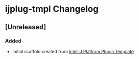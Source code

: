 <!-- Keep a Changelog guide -> https://keepachangelog.com -->

# ijplug-tmpl Changelog

## [Unreleased]
### Added
- Initial scaffold created from [IntelliJ Platform Plugin Template](https://github.com/JetBrains/intellij-platform-plugin-template)
